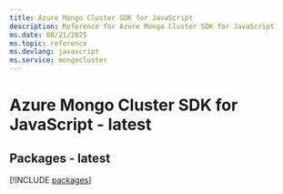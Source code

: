```yaml
---
title: Azure Mongo Cluster SDK for JavaScript
description: Reference for Azure Mongo Cluster SDK for JavaScript
ms.date: 08/21/2025
ms.topic: reference
ms.devlang: javascript
ms.service: mongocluster
---
```

# Azure Mongo Cluster SDK for JavaScript - latest
## Packages - latest
[!INCLUDE [packages](mongo-cluster-index.md)]